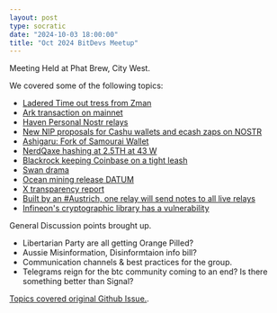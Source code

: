 ```yaml
---
layout: post
type: socratic
date: "2024-10-03 18:00:00"
title: "Oct 2024 BitDevs Meetup"
---
```


Meeting Held at Phat Brew, City West. 

We covered some of the following topics:

- [Ladered Time out tress from Zman](https://x.com/jxpcsnmz/status/1835775121371652233?s=46)
- [Ark transaction on mainnet](https://primal.net/e/note1vfzksqhwf9v99zavhc629d8zm9ztk2fyt67znd05v2ygd5sxaqdslkkzhw)
- [Haven Personal Nostr relays](https://primal.net/e/note1qqqqpqjwmuww3jdm3x0sqysnlc0el5yc6tzvmlz9z9md24u3c4ksla9wl9)
- [New NIP proposals for Cashu wallets and ecash zaps on NOSTR](https://github.com/nostr-protocol/nips/pull/1369)
- [Ashigaru: Fork of Samourai Wallet](https://ashigaru.rs/)
- [NerdQaxe hashing at 2.5TH at 43 W](https://x.com/BitMaker_/status/1834484571389247785)
- [Blackrock keeping Coinbase on a tight leash](https://x.com/BitcoinNewsCom/status/1839945643298553924)
- [Swan drama](https://x.com/JoeCarlasare/status/1839397147764232494)
- [Ocean mining release DATUM](https://ocean.xyz/docs/datum)
- [X transparency report](https://njump.me/nevent1qvzqqqqqqypzpreerl2nm8u2shtmmnk87zh0z0wvetphfd9gcf6swuzchrk3x9gcqyd8wumn8ghj7um9dejxjapwdehhxenvv9ex2tnrdakj7qpqqynjuvccfuvuf8yj6gpqkkvkg0hg7tq3t9khrkrpqvwzsdhag50qldksk6)
- [Built by an #Austrich, one relay will send notes to all live relays](https://njump.me/nevent1qvzqqqqqqypzp4y6jq36y8d6rv7gxpk2x6dlxfpa3dzt3u9k6yvkvplhkzvsl2xlqqsyyexqqn224y0vemvz5wt453apffsrqzn2clscg57r4g55qldu9gcefd38l)
- [Infineon's cryptographic library has a vulnerability](https://www.yubico.com/support/security-advisories/ysa-2024-03/)


General Discussion points brought up. 

- Libertarian Party are all getting Orange Pilled?
- Aussie Misinformation, Disinformtaion info bill?
- Communication channels & best practices for the group.
- Telegrams reign for the btc community coming to an end? Is there something better than Signal?


[Topics covered original Github Issue.](https://github.com/PerthBitDevs/PerthBitDevs/issues/13).